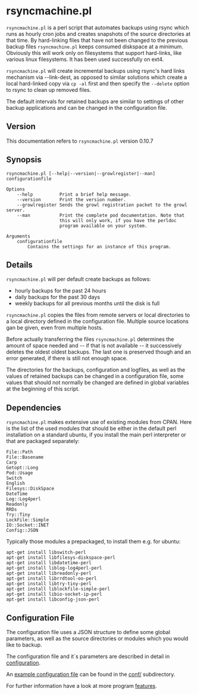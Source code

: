 rsyncmachine.pl
===============

`rsyncmachine.pl` is a perl script that automates backups using rsync which
runs as hourly cron jobs and creates snapshots of the source directories
at that time. By hard-linking files that have not been changed to the
previous backup files `rsyncmachine.pl` keeps consumed diskspace at a minimum.
Obviously this will work only on filesystems that support hard-links,
like various linux filesystems. It has been used successfully on ext4.

`rsyncmachine.pl` will create incremental backups using rsync's hard
links mechanism via --link-dest, as opposed to similar solutions which
create a local hard-linked copy via `cp -al` first and then specify
the `--delete` option to rsync to clean up removed files. 

The default intervals for retained backups are similar to settings of
other backup applications and can be changed in the configuration file.


## Version ##

This documentation refers to `rsyncmachine.pl` version 0.10.7

## Synopsis ##

    rsyncmachine.pl [--help|--version|--growlregister|--man] configurationfile

    Options
        --help          Print a brief help message.
        --version       Print the version number.
        --growlregister Sends the growl registration packet to the growl server.
        --man           Print the complete pod documentation. Note that
                        this will only work, if you have the perldoc
                        program available on your system.

    Arguments
        configurationfile
	        Contains the settings for an instance of this program.

## Details ##

`rsyncmachine.pl` will per default create backups as follows:

- hourly backups for the past 24 hours
- daily backups for the past 30 days
- weekly backups for all previous months until the disk is full

`rsyncmachine.pl` copies the files from remote servers or local
directories to a local directory defined in the configuration file.
Multiple source locations gan be given, even from multiple hosts. 

Before actually transferring the files `rsyncmachine.pl` determines the
amount of space needed and -- if that is not available -- it successively
deletes the oldest oldest backups. The last one is preserved though and
an error generated, if there is still not enough space.

The directories for the backups, configuration and logfiles, as well as
the values of retained backups can be changed in a configuration file,
some values that should not normally be changed are defined in global
variables at the beginning of this script.


## Dependencies ##

`rsyncmachine.pl` makes extensive use of existing modules from CPAN.
Here is the list of the used modules that should be either in the
default perl installation on a standard ubuntu, if you install the main
perl interpreter or that are packaged separately:

    File::Path
    File::Basename
    Carp
    Getopt::Long
    Pod::Usage
    Switch
    English
    Filesys::DiskSpace
    DateTime
    Log::Log4perl
    Readonly
    RRDs
    Try::Tiny
    LockFile::Simple
    IO::Socket::INET
    Config::JSON

Typically those modules a prepackaged, to install them e.g. for ubuntu:

    apt-get install libswitch-perl
    apt-get install libfilesys-diskspace-perl
    apt-get install libdatetime-perl
    apt-get install liblog-log4perl-perl
    apt-get install libreadonly-perl
    apt-get install librrdtool-oo-perl
    apt-get install libtry-tiny-perl
    apt-get install liblockfile-simple-perl
    apt-get install libio-socket-ip-perl
    apt-get install libconfig-json-perl


## Configuration File ##

The configuration file uses a JSON structure to define some global
parameters, as well as the source directories or modules which you
would like to backup.

The configuration file and it´s parameters are described in detail
in [configuration](./doc/config.md).

An [example configuration file](./conf/rsyncmachine.conf) can be found
in the [conf/](./conf/) subdirectory.

For further information have a look at more program
[features](./doc/features.md).


<!--
vim:tw=72:sw=4:ai:si
-->
